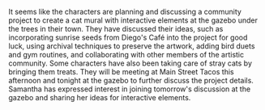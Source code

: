 It seems like the characters are planning and discussing a community project to create a cat mural with interactive elements at the gazebo under the trees in their town. They have discussed their ideas, such as incorporating sunrise seeds from Diego's Café into the project for good luck, using archival techniques to preserve the artwork, adding bird duets and gym routines, and collaborating with other members of the artistic community. Some characters have also been taking care of stray cats by bringing them treats. They will be meeting at Main Street Tacos this afternoon and tonight at the gazebo to further discuss the project details. Samantha has expressed interest in joining tomorrow's discussion at the gazebo and sharing her ideas for interactive elements.

